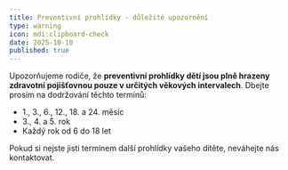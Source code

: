 ```yaml
---
title: Preventivní prohlídky - důležité upozornění
type: warning
icon: mdi:clipboard-check
date: 2025-10-10
published: true
---
```


Upozorňujeme rodiče, že **preventivní prohlídky dětí jsou plně hrazeny zdravotní pojišťovnou pouze v určitých věkových intervalech**. Dbejte prosím na dodržování těchto termínů:

- 1., 3., 6., 12., 18. a 24. měsíc
- 3., 4. a 5. rok
- Každý rok od 6 do 18 let

Pokud si nejste jisti termínem další prohlídky vašeho dítěte, neváhejte nás kontaktovat.
